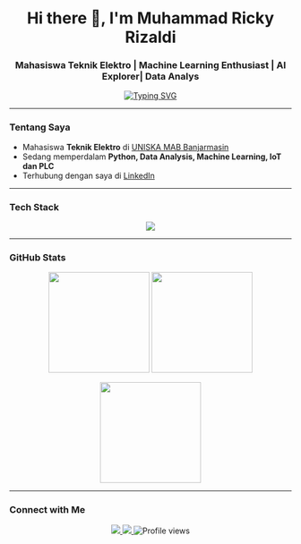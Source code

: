 <!-- Header -->
<h1 align="center">Hi there 👋, I'm Muhammad Ricky Rizaldi</h1>
<h3 align="center">Mahasiswa Teknik Elektro | Machine Learning Enthusiast | AI Explorer| Data Analys</h3>

<!-- Typing SVG -->
<p align="center">
  <a href="https://github.com/DenverCoder1/readme-typing-svg">
    <img src="https://readme-typing-svg.herokuapp.com?font=Fira+Code&weight=500&size=22&pause=1000&color=3EB489&center=true&vCenter=true&width=600&lines=Welcome+to+my+GitHub+Profile!" alt="Typing SVG" />
  </a>
</p>

---

### Tentang Saya
- Mahasiswa **Teknik Elektro** di [UNISKA MAB Banjarmasin](https://uniska-bjm.ac.id)  
- Sedang memperdalam **Python, Data Analysis, Machine Learning, IoT dan PLC**  
- Terhubung dengan saya di [LinkedIn](https://www.linkedin.com/in/mrickyr)  

---

### Tech Stack
<p align="center">
  <img src="https://skillicons.dev/icons?i=python,git,github,linux,vscode,tensorflow,pytorch,sklearn,opencv,docker,prometheus,grafana,c,cpp&perline=7" />
</p>

---

### GitHub Stats
<p align="center">
  <img src="https://github-readme-stats.vercel.app/api?username=mrickyrizaldi&show_icons=true&theme=algolia&count_private=true&hide_border=true" height="180em"/>
  <img src="https://github-readme-stats.vercel.app/api/top-langs/?username=mrickyrizaldi&layout=compact&theme=algolia&hide_border=true" height="180em"/>
</p>

<p align="center">
  <img src="https://github-readme-streak-stats.herokuapp.com/?user=mrickyrizaldi&theme=algolia&hide_border=true" height="180em" />
</p>

---

### Connect with Me
<p align="center">
  <a href="https://www.linkedin.com/in/mrickyr">
    <img src="https://img.shields.io/badge/LinkedIn-0A66C2?style=for-the-badge&logo=linkedin&logoColor=white"/>
  </a>
  <a href="https://github.com/mrickyrizaldi">
    <img src="https://img.shields.io/github/followers/mrickyrizaldi?label=Follow&style=for-the-badge&logo=github"/>
  </a>
  <img src="https://komarev.com/ghpvc/?username=mrickyrizaldi&label=Profile%20views&color=0e75b6&style=for-the-badge" alt="Profile views" />
</p>

